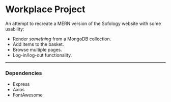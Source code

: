 # Workplace Project

An attempt to recreate a MERN version of the Sofology website with some usability:

- Render *something* from a MongoDB collection.
- Add items to the basket.
- Browse multiple pages.
- Log-in/log-out functionality.

--------------------------------------------------------

### Dependencies

- Express
- Axios
- FontAwesome